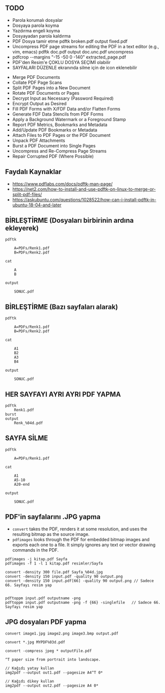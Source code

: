 ##  TODO
- Parola korumalı dosyalar
- Dosyaya parola koyma
- Yazdırma engeli koyma
- Dosyayadan parola kaldırma
- PDF Dosya tamir etme  pdftk broken.pdf output fixed.pdf
- Uncompress PDF page streams for editing the PDF in a text editor (e.g., vim, emacs) pdftk doc.pdf output doc.unc.pdf uncompress
- pdfcrop --margins "-15 -50 0 -140" extracted_page.pdf
- PDF'den Resim'e ÇOKLU DOSYA SEÇİMİ olabilir
- SAYFALARI DÜZENLE ekranında silme için de icon eklenebilir

* Merge PDF Documents
* Collate PDF Page Scans
* Split PDF Pages into a New Document
* Rotate PDF Documents or Pages
* Decrypt Input as Necessary (Password Required)
* Encrypt Output as Desired
* Fill PDF Forms with X/FDF Data and/or Flatten Forms
* Generate FDF Data Stencils from PDF Forms
* Apply a Background Watermark or a Foreground Stamp
* Report PDF Metrics, Bookmarks and Metadata
* Add/Update PDF Bookmarks or Metadata
* Attach Files to PDF Pages or the PDF Document
* Unpack PDF Attachments
* Burst a PDF Document into Single Pages
* Uncompress and Re-Compress Page Streams
* Repair Corrupted PDF (Where Possible)
 


## Faydalı Kaynaklar
- https://www.pdflabs.com/docs/pdftk-man-page/
- https://net2.com/how-to-install-and-use-pdftk-on-linux-to-merge-or-split-pdf-files/
- https://askubuntu.com/questions/1028522/how-can-i-install-pdftk-in-ubuntu-18-04-and-later


## BİRLEŞTİRME (Dosyaları birbirinin ardına ekleyerek)
```
pdftk 

	A=PDFs/Renk1.pdf 
	B=PDFs/Renk2.pdf 

cat 

	A
	B 

output 

	SONUC.pdf
```

## BİRLEŞTİRME (Bazı sayfaları alarak)
```
pdftk 

	A=PDFs/Renk1.pdf 
	B=PDFs/Renk2.pdf 

cat 

	A1 
	B2 
	A3 
	B4 

output 

	SONUC.pdf
```

## HER SAYFAYI AYRI AYRI PDF YAPMA
```
pdftk
	Renk1.pdf
burst
output
	Renk_%04d.pdf
```

## SAYFA SİLME
```
pdftk 
	
	A=PDFs/Renk1.pdf 

cat 

	A1
	A5-10
	A20-end

output 

	SONUC.pdf
```

## PDF'in sayfalarını .JPG yapma
- `convert` takes the PDF, renders it at some resolution, and uses the resulting bitmap as the source image.
- `pdfimages` looks through the PDF for embedded bitmap images and exports each one to a file. It simply ignores any text or vector drawing commands in the PDF.

```
pdfimages -j kitap.pdf Sayfa
pdfimages -f 1 -l 1 kitap.pdf resimler/Sayfa

convert -density 300 file.pdf Sayfa_%04d.jpg
convert -density 150 input.pdf -quality 90 output.png
convert -density 150 input.pdf[66] -quality 90 output.png // Sadece 66. Sayfayı resim yap


pdftoppm input.pdf outputname -png
pdftoppm input.pdf outputname -png -f {66} -singlefile   // Sadece 66. Sayfayı resim yap

```

## JPG dosyaları PDF yapma
```
convert image1.jpg image2.png image3.bmp output.pdf

convert *.jpg MYPDF%03d.pdf

convert -compress jpeg * outputFile.pdf

^T paper size from portrait into landscape.

// Kağıdı yatay kullan
img2pdf --output out1.pdf --pagesize A4^T 0*

// Kağıdı dikey kullan
img2pdf --output out2.pdf --pagesize A4 0*


```



